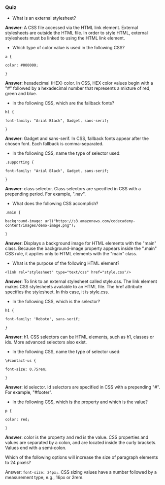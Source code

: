 ### Quiz

* What is an external stylesheet?

**Answer**: A CSS file accessed via the HTML link element. External stylesheets are outside the HTML file. In order to style HTML, external stylesheets must be linked to using the HTML link element.

* Which type of color value is used in the following CSS?

`a {`

`color: #000000;`

`}`

**Answer**: hexadecimal \(HEX\) color. In CSS, HEX color values begin with a "\#" followed by a hexadecimal number that represents a mixture of red, green and blue.

* In the following CSS, which are the fallback fonts?

`h1 {`

`font-family: "Arial Black", Gadget, sans-serif;`

`}`

**Answer**: Gadget and sans-serif. In CSS, fallback fonts appear after the chosen font. Each fallback is comma-separated.

* In the following CSS, name the type of selector used:

`.supporting {`

`font-family: "Arial Black", Gadget, sans-serif;`

`}`

**Answer**: class selector. Class selectors are specified in CSS with a prepending period. For example, ".nav".

* What does the following CSS accomplish?

`.main {`

`background-image: url("https://s3.amazonaws.com/codecademy-content/images/demo-image.png");`

`}`

**Answer**: Displays a background image for HTML elements with the "main" class. Because the background-image property appears inside the ".main" CSS rule, it applies only to HTML elements with the "main" class.

* What is the purpose of the following HTML element?

`<link rel="stylesheet" type="text/css" href="style.css"/>`

**Answer**: To link to an external stylesheet called style.css. The link element makes CSS stylesheets available to an HTML file. The href attribute specifies the stylesheet. In this case, it is style.css.

- In the following CSS, which is the selector?

```
h1 {

font-family: 'Roboto', sans-serif;

}
```

**Answer**: h1. CSS selectors can be HTML elements, such as h1, classes or ids. More advanced selectors also exist.

- In the following CSS, name the type of selector used:

```
\#contact-us {

font-size: 0.75rem;

}
```

**Answer**: id selector. Id selectors are specified in CSS with a prepending "\#". For example, "\#footer".

- In the following CSS, which is the property and which is the value?

```
p {

color: red;

}
```

**Answer**: color is the property and red is the value. CSS properties and values are separated by a colon, and are located inside the curly brackets. Values end with a semi-colon.

Which of the following options will increase the size of paragraph elements to 24 pixels?

Answer: `font-size: 24px;`. CSS sizing values have a number followed by a measurement type, e.g., 16px or 2rem.

